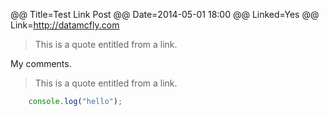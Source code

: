 @@ Title=Test Link Post
@@ Date=2014-05-01 18:00
@@ Linked=Yes
@@ Link=http://datamcfly.com

> This is a quote entitled from a link.

My comments.

> This is a quote entitled from a link.


```javascript
	console.log("hello");
```